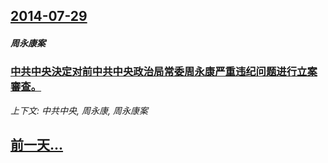 ## [2014-07-29](/news/2014/07/29/index.md)

##### 周永康案
### [ 中共中央決定对前中共中央政治局常委周永康严重违纪问题进行立案審查。 ](/news/2014/07/29/中共中央決定对前中共中央政治局常委周永康严重违纪问题进行立案審查.md)
_上下文: 中共中央, 周永康, 周永康案_

## [前一天...](/news/2014/07/28/index.md)

